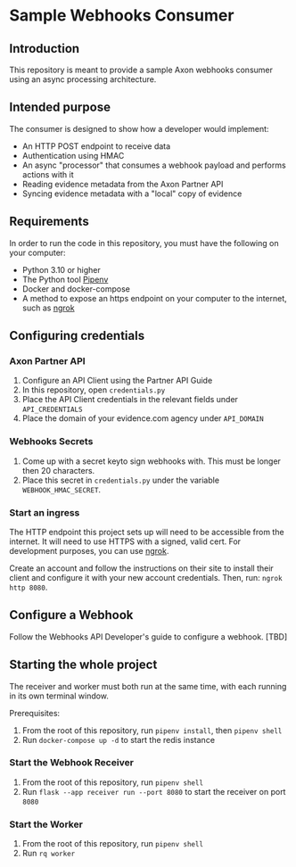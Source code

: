 # Sample Webhooks Consumer

## Introduction

This repository is meant to provide a sample Axon webhooks consumer using an async processing architecture.

## Intended purpose

The consumer is designed to show how a developer would implement:

- An HTTP POST endpoint to receive data
- Authentication using HMAC
- An async "processor" that consumes a webhook payload and performs actions with it
- Reading evidence metadata from the Axon Partner API
- Syncing evidence metadata with a "local" copy of evidence

## Requirements

In order to run the code in this repository, you must have the following on your computer:
- Python 3.10 or higher
- The Python tool [Pipenv](https://pipenv.pypa.io/en/latest/#install-pipenv-today)
- Docker and docker-compose
- A method to expose an https endpoint on your computer to the internet, such as [ngrok](https://ngrok.com/)

## Configuring credentials

### Axon Partner API

1. Configure an API Client using the Partner API Guide
2. In this repository, open `credentials.py`
3. Place the API Client credentials in the relevant fields under `API_CREDENTIALS`
4. Place the domain of your evidence.com agency under `API_DOMAIN`

### Webhooks Secrets
1. Come up with a secret keyto sign webhooks with. This must be longer then 20 characters.
2. Place this secret in `credentials.py` under the variable `WEBHOOK_HMAC_SECRET`.

### Start an ingress

The HTTP endpoint this project sets up will need to be accessible from the internet. It will
need to use HTTPS with a signed, valid cert. For development purposes, you can use [ngrok](https://ngrok.com/).

Create an account and follow the instructions on their site to install their client and configure it
with your new account credentials. Then, run: `ngrok http 8080`.

## Configure a Webhook

Follow the Webhooks API Developer's guide to configure a webhook. [TBD]

## Starting the whole project

The receiver and worker must both run at the same time, with each running in its
own terminal window.

Prerequisites:

1. From the root of this repository, run `pipenv install`, then `pipenv shell`
2. Run `docker-compose up -d` to start the redis instance

### Start the Webhook Receiver
1. From the root of this repository, run `pipenv shell`
2. Run `flask --app receiver run --port 8080` to start the receiver on port `8080`

### Start the Worker
1. From the root of this repository, run `pipenv shell`
2. Run `rq worker` 

